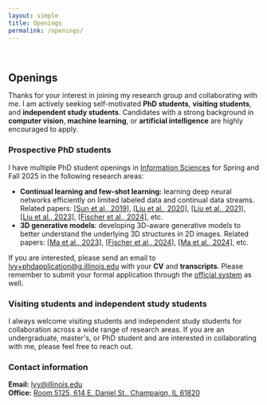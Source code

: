 ```yaml
---
layout: simple
title: Openings
permalink: /openings/
---
```


<h2 style="margin: 60px 0px 10px;">Openings</h2>


Thanks for your interest in joining my research group and collaborating with me. I am actively seeking self-motivated **PhD students**, **visiting students**, and **independent study students**. Candidates with a strong background in **computer vision**, **machine learning**, or **artificial intelligence** are highly encouraged to apply.


### Prospective PhD students

I have multiple PhD student openings in [Information Sciences](https://ischool.illinois.edu/degrees-programs/graduate/phd-information-sciences/) for Spring and Fall 2025 in the following research areas:

- **Continual learning and few-shot learning:** learning deep neural networks efficiently on limited labeled data and continual data streams. Related papers: [\[Sun et al., 2019\]](https://openaccess.thecvf.com/content_CVPR_2019/papers/Sun_Meta-Transfer_Learning_for_Few-Shot_Learning_CVPR_2019_paper.pdf), [\[Liu et al., 2020\]](https://arxiv.org/pdf/2002.10211.pdf), [\[Liu et al., 2021\]](https://arxiv.org/pdf/2010.05063), [\[Liu et al., 2023\]](https://arxiv.org/pdf/2301.05032), [\[Fischer et al., 2024\]](https://www.cs.jhu.edu/~yyliu/preprints/iNeMo_Incremental_Neural_Mesh_Models_for_Robust_Class-Incremental_Learning.pdf), etc.
- **3D generative models**: developing 3D-aware generative models to better understand the underlying 3D structures in 2D images. Related papers: [\[Ma et al., 2023\]](https://openreview.net/pdf?id=XlkN11Xj6J), [\[Fischer et al., 2024\]](https://www.cs.jhu.edu/~yyliu/preprints/iNeMo_Incremental_Neural_Mesh_Models_for_Robust_Class-Incremental_Learning.pdf), [\[Ma et al., 2024\]](https://arxiv.org/pdf/2406.09613), etc.

If you are interested, please send an email to <email><a href="mailto:lyy+phdapplication@g.illinois.edu">lyy+phdapplication@g.illinois.edu</a></email> with your **CV** and **transcripts**. Please remember to submit your formal application through the [official system](https://ischool.illinois.edu/degrees-programs/graduate/phd-information-sciences/apply) as well.

### Visiting students and independent study students 

I always welcome visiting students and independent study students for collaboration across a wide range of research areas. If you are an undergraduate, master's, or PhD student and are interested in collaborating with me, please feel free to reach out.

### Contact information

<strong>Email:</strong> <email><a href="mailto:lyy@illinois.edu">lyy@illinois.edu</a></email>
<br>
<strong>Office:</strong> <a href="https://maps.app.goo.gl/sTBLkKCDBaAD81eA9">Room 5125, 614 E. Daniel St., Champaign, IL 61820</a>
